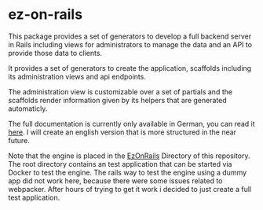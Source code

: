 # ez-on-rails
This package provides a set of generators to develop a full backend server in Rails including views for administrators to manage the data and an API to provide those data to clients.

It provides a set of generators to create the application, scaffolds including its administration views and api endpoints.

The administration view is customizable over a set of partials and the scaffolds render information given by its helpers that are generated automaticly.

The full documentation is currently only available in German, you can read it [here](https://github.com/D4uS1/ez-on-rails/blob/main/EzOnRails/README.md).
I will create an english version that is more structured in the near future.

Note that the engine is placed in the [EzOnRails](https://github.com/D4uS1/ez-on-rails/tree/main/EzOnRails) Directory of this repository. 
The root directory contains an test application that can be started via Docker to test the engine.
The rails way to test the engine using a dummy app did not work here, because there were some issues related to webpacker.
After hours of trying to get it work i decided to just create a full test application.

